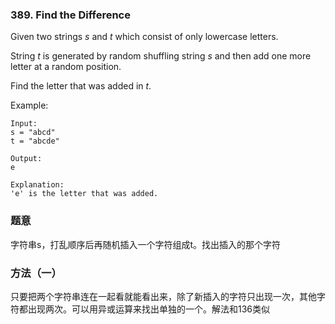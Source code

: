 ### 389\. Find the Difference

Given two strings *s* and *t* which consist of only lowercase letters.

String *t* is generated by random shuffling string *s* and then add one more letter at a random position.

Find the letter that was added in *t*.

Example:

    Input:
    s = "abcd"
    t = "abcde"

    Output:
    e

    Explanation:
    'e' is the letter that was added.

### 题意
字符串s，打乱顺序后再随机插入一个字符组成t。找出插入的那个字符

### 方法（一）
只要把两个字符串连在一起看就能看出来，除了新插入的字符只出现一次，其他字符都出现两次。可以用异或运算来找出单独的一个。解法和136类似